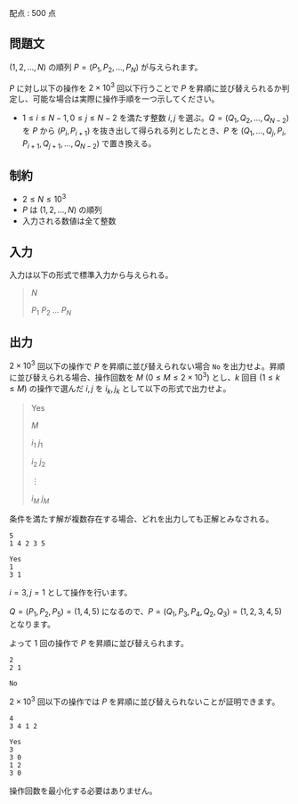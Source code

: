 配点 : $500$ 点

## 問題文

$(1,2,\ldots,N)$ の順列 $P=(P_1,P_2,\ldots,P_N)$ が与えられます。

$P$ に対し以下の操作を $2\times 10^3$ 回以下行うことで $P$ を昇順に並び替えられるか判定し、可能な場合は実際に操作手順を一つ示してください。

- $1\leq i \leq N-1,0 \leq j \leq N-2$ を満たす整数 $i,j$ を選ぶ。$Q = (Q_1, Q_2,\ldots,Q_{N-2})$ を $P$ から $(P_i,P_{i+1})$ を抜き出して得られる列としたとき、$P$ を $(Q_1,\ldots,Q_j, P_i, P_{i+1}, Q_{j+1},\ldots,Q_{N-2})$ で置き換える。

## 制約

- $2 \leq N \leq 10^3$
- $P$ は $(1,2,\ldots,N)$ の順列
- 入力される数値は全て整数

## 入力

入力は以下の形式で標準入力から与えられる。

> $N$
> 
> $P_1$ $P_2$ $\ldots$ $P_N$

## 出力

$2\times 10^3$ 回以下の操作で $P$ を昇順に並び替えられない場合 `No` を出力せよ。昇順に並び替えられる場合、操作回数を $M\ (0 \leq M \leq 2\times 10^3)$ とし、$k$ 回目 $(1\leq k \leq M)$ の操作で選んだ $i,j$ を $i_k,j_k$ として以下の形式で出力せよ。

> Yes
> 
> $M$
> 
> $i_1$ $j_1$
> 
> $i_2$ $j_2$
> 
> $\vdots$
> 
> $i_M$ $j_M$

条件を満たす解が複数存在する場合、どれを出力しても正解とみなされる。

```input1
5
1 4 2 3 5
```

```output1
Yes
1
3 1
```

$i=3,j=1$ として操作を行います。

$Q=(P_1,P_2,P_5)=(1,4,5)$ になるので、$P=(Q_1,P_3,P_4,Q_2,Q_3) = (1,2,3,4,5)$ となります。

よって $1$ 回の操作で $P$ を昇順に並び替えられます。

```input2
2
2 1
```

```output2
No
```

$2\times 10^3$ 回以下の操作では $P$ を昇順に並び替えられないことが証明できます。

```input3
4
3 4 1 2
```

```output3
Yes
3
3 0
1 2
3 0
```

操作回数を最小化する必要はありません。